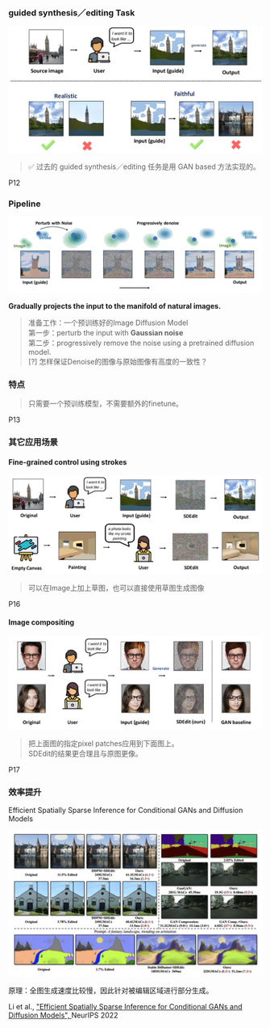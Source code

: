 ### guided synthesis／editing Task   

![](assets/D2-11.png) 

> &#x2705; 过去的 guided synthesis／editing 任务是用 GAN based 方法实现的。    

P12   
### Pipeline

![](assets/D2-12.png) 

**Gradually projects the input to the manifold of natural images.**

> 准备工作：一个预训练好的Image Diffusion Model  
> 第一步：perturb the input with **Gaussian noise**  
> 第二步：progressively remove the noise using a pretrained diffusion model.    
> [?] 怎样保证Denoise的图像与原始图像有高度的一致性？

### 特点

> 只需要一个预训练模型，不需要额外的finetune。  

P13   
### 其它应用场景

#### Fine-grained control using strokes

![](assets/D2-13.png) 

> 可以在Image上加上草图，也可以直接使用草图生成图像  

P16   
#### Image compositing  

![](assets/D2-16.png) 

> 把上面图的指定pixel patches应用到下面图上。  
> SDEdit的结果更合理且与原图更像。  

P17   
### 效率提升

Efficient Spatially Sparse Inference for Conditional GANs and Diffusion Models

![](assets/D2-17.png) 

原理：全图生成速度比较慢，因此针对被编辑区域进行部分生成。  

Li et al., <u>"Efficient Spatially Sparse Inference for Conditional GANs and Diffusion Models", </u>NeurIPS 2022    
